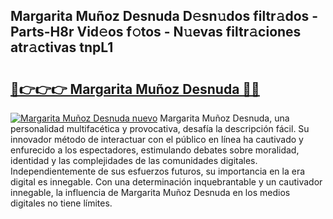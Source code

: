 ## Margarita Muñoz Desnuda D𝚎sn𝚞dos filtr𝚊dos - Parts-H8r Vid𝚎os f𝚘tos - N𝚞evas filtr𝚊ciones atr𝚊ctivas tnpL1

# <h2><a href="http://mb1y8r.tromn.icu/?c=Margarita+Mu%c3%b1oz+Desnuda">🔗👉👉👉 Margarita Muñoz Desnuda 🔗🔗</a></h2>

[![Margarita Muñoz Desnuda nuevo](https://i.imgur.com/pEAQMta.gif)](http://mb1y8r.tromn.icu/?c=Margarita+Mu%c3%b1oz+Desnuda)
Margarita Muñoz Desnuda, una personalidad multifacética y provocativa, desafía la descripción fácil. Su innovador método de interactuar con el público en línea ha cautivado y enfurecido a los espectadores, estimulando debates sobre moralidad, identidad y las complejidades de las comunidades digitales. Independientemente de sus esfuerzos futuros, su importancia en la era digital es innegable. Con una determinación inquebrantable y un cautivador innegable, la influencia de Margarita Muñoz Desnuda en los medios digitales no tiene límites.
